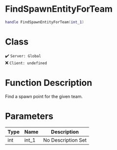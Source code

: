 # FindSpawnEntityForTeam
```lua
handle FindSpawnEntityForTeam(int_1)
```
# Class
✔️ `Server: Global`  
❌ `Client: undefined`  

# Function Description
Find a spawn point for the given team.
# Parameters
Type|Name|Description
--|--|--
int|int_1|No Description Set
